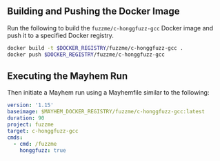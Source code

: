 ## Building and Pushing the Docker Image

Run the following to build the `fuzzme/c-honggfuzz-gcc` Docker image and push it to a specified Docker registry.

```sh
docker build -t $DOCKER_REGISTRY/fuzzme/c-honggfuzz-gcc .
docker push $DOCKER_REGISTRY/fuzzme/c-honggfuzz-gcc
```

## Executing the Mayhem Run

Then initiate a Mayhem run using a Mayhemfile similar to the following:

```yaml
version: '1.15'
baseimage: $MAYHEM_DOCKER_REGISTRY/fuzzme/c-honggfuzz-gcc:latest
duration: 90
project: fuzzme
target: c-honggfuzz-gcc
cmds:
  - cmd: /fuzzme
    honggfuzz: true
```
